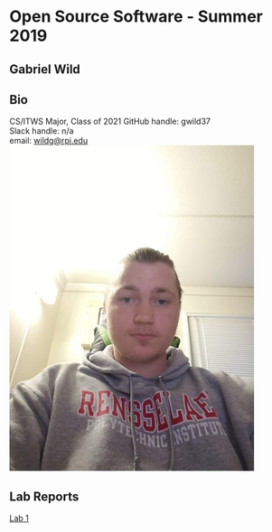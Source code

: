# Open Source Software - Summer 2019
## Gabriel Wild

## Bio
CS/ITWS Major, Class of 2021
GitHub handle: gwild37  
Slack handle: n/a  
email: wildg@rpi.edu  
![header](https://github.com/gwild37/OSS-Summer-2019/blob/master/Resources/headersmall.jpg)

## Lab Reports
[Lab 1](labs/lab-01/report.md)
